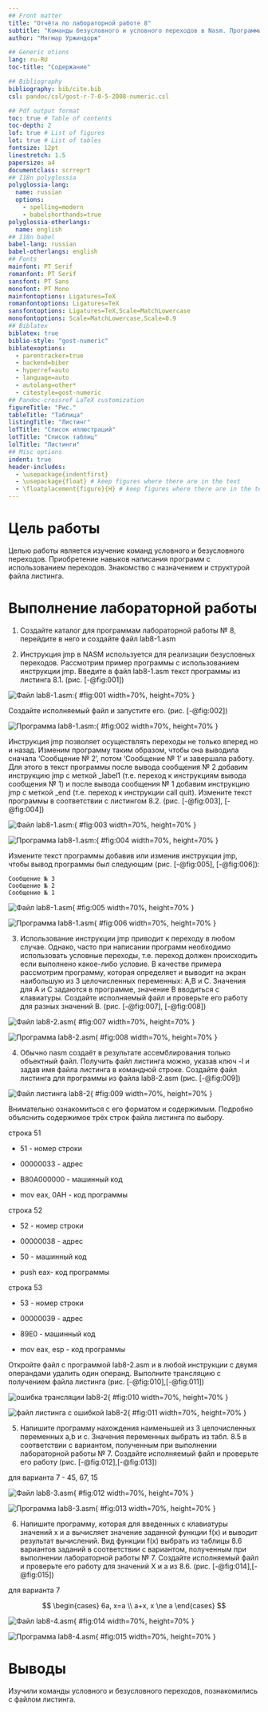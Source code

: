 ```yaml
---
## Front matter
title: "Отчёта по лабораторной работе 8"
subtitle: "Команды безусловного и условного переходов в Nasm. Программирование ветвлений"
author: "Мягмар Уржиндорж"

## Generic otions
lang: ru-RU
toc-title: "Содержание"

## Bibliography
bibliography: bib/cite.bib
csl: pandoc/csl/gost-r-7-0-5-2008-numeric.csl

## Pdf output format
toc: true # Table of contents
toc-depth: 2
lof: true # List of figures
lot: true # List of tables
fontsize: 12pt
linestretch: 1.5
papersize: a4
documentclass: scrreprt
## I18n polyglossia
polyglossia-lang:
  name: russian
  options:
	- spelling=modern
	- babelshorthands=true
polyglossia-otherlangs:
  name: english
## I18n babel
babel-lang: russian
babel-otherlangs: english
## Fonts
mainfont: PT Serif
romanfont: PT Serif
sansfont: PT Sans
monofont: PT Mono
mainfontoptions: Ligatures=TeX
romanfontoptions: Ligatures=TeX
sansfontoptions: Ligatures=TeX,Scale=MatchLowercase
monofontoptions: Scale=MatchLowercase,Scale=0.9
## Biblatex
biblatex: true
biblio-style: "gost-numeric"
biblatexoptions:
  - parentracker=true
  - backend=biber
  - hyperref=auto
  - language=auto
  - autolang=other*
  - citestyle=gost-numeric
## Pandoc-crossref LaTeX customization
figureTitle: "Рис."
tableTitle: "Таблица"
listingTitle: "Листинг"
lofTitle: "Список иллюстраций"
lotTitle: "Список таблиц"
lolTitle: "Листинги"
## Misc options
indent: true
header-includes:
  - \usepackage{indentfirst}
  - \usepackage{float} # keep figures where there are in the text
  - \floatplacement{figure}{H} # keep figures where there are in the text
---
```


# Цель работы

Целью работы является изучение команд условного и безусловного переходов. Приобретение навыков написания программ с использованием переходов. Знакомство с назначением и структурой файла листинга.

# Выполнение лабораторной работы

1. Создайте каталог для программам лабораторной работы № 8, перейдите в него и создайте файл lab8-1.asm

2. Инструкция jmp в NASM используется для реализации безусловных переходов. Рассмотрим пример программы с использованием инструкции jmp.
Введите в файл lab8-1.asm текст программы из листинга 8.1. (рис. [-@fig:001])

![Файл lab8-1.asm:](image/01.png){ #fig:001 width=70%, height=70% }

Создайте исполняемый файл и запустите его. (рис. [-@fig:002])

![Программа lab8-1.asm:](image/02.png){ #fig:002 width=70%, height=70% }

Инструкция jmp позволяет осуществлять переходы не только вперед но
и назад. Изменим программу таким образом, чтобы она выводила сначала
‘Сообщение № 2’, потом ‘Сообщение № 1’ и завершала работу. Для этого в
текст программы после вывода сообщения № 2 добавим инструкцию jmp с
меткой _label1 (т.е. переход к инструкциям вывода сообщения № 1) и после
вывода сообщения № 1 добавим инструкцию jmp с меткой _end (т.е. переход к
инструкции call quit). Измените текст программы в соответствии с листингом
8.2. (рис. [-@fig:003], [-@fig:004])

![Файл lab8-1.asm:](image/03.png){ #fig:003 width=70%, height=70% }

![Программа lab8-1.asm:](image/04.png){ #fig:004 width=70%, height=70% }

Измените текст программы добавив или изменив инструкции jmp, чтобы
вывод программы был следующим (рис. [-@fig:005], [-@fig:006]):

```
Сообщение № 3
Сообщение № 2
Сообщение № 1
```

![Файл lab8-1.asm](image/05.png){ #fig:005 width=70%, height=70% }

![Программа lab8-1.asm](image/06.png){ #fig:006 width=70%, height=70% }

3. Использование инструкции jmp приводит к переходу в любом случае. Однако, часто при написании программ необходимо использовать условные
переходы, т.е. переход должен происходить если выполнено какое-либо
условие. В качестве примера рассмотрим программу, которая определяет
и выводит на экран наибольшую из 3 целочисленных переменных: A,B
и C. Значения для A и C задаются в программе, значение B вводиться с
клавиатуры. Создайте исполняемый файл и проверьте его работу для разных значений B.
(рис. [-@fig:007], [-@fig:008])

![Файл lab8-2.asm](image/07.png){ #fig:007 width=70%, height=70% }

![Программа lab8-2.asm](image/08.png){ #fig:008 width=70%, height=70% }

4. Обычно nasm создаёт в результате ассемблирования только объектный
файл. Получить файл листинга можно, указав ключ -l и задав имя файла
листинга в командной строке. Создайте файл листинга для программы из
файла lab8-2.asm (рис. [-@fig:009])

![Файл листинга lab8-2](image/09.png){ #fig:009 width=70%, height=70% }

Внимательно ознакомиться с его форматом и содержимым. Подробно объяснить содержимое трёх строк файла листинга по выбору.

строка 51

* 51 - номер строки

* 00000033 - адрес

* B80A000000 - машинный код

* mov     eax, 0AH - код программы

строка 52

* 52 - номер строки

* 00000038 - адрес

* 50 - машинный код

* push    eax- код программы

строка 53

* 53 - номер строки

* 00000039 - адрес

* 89E0 - машинный код

* mov     eax, esp - код программы

Откройте файл с программой lab8-2.asm и в любой инструкции с двумя
операндами удалить один операнд. Выполните трансляцию с получением файла
листинга (рис. [-@fig:010],[-@fig:011])

![ошибка трансляции lab8-2](image/10.png){ #fig:010 width=70%, height=70% }

![файл листинга с ошибкой lab8-2](image/11.png){ #fig:011 width=70%, height=70% }

5. Напишите программу нахождения наименьшей из 3 целочисленных переменных a,b и c. Значения переменных выбрать из табл. 8.5 в соответствии
с вариантом, полученным при выполнении лабораторной работы № 7.
Создайте исполняемый файл и проверьте его работу (рис. [-@fig:012],[-@fig:013])

для варианта 7 - 45, 67, 15

![Файл lab8-3.asm](image/12.png){ #fig:012 width=70%, height=70% }

![Программа lab8-3.asm](image/13.png){ #fig:013 width=70%, height=70% }

6. Напишите программу, которая для введенных с клавиатуры значений x
и a вычисляет значение заданной функции f(x) и выводит результат вычислений. Вид функции f(x) выбрать из таблицы 8.6 вариантов заданий в
соответствии с вариантом, полученным при выполнении лабораторной работы № 7. Создайте исполняемый файл и проверьте его работу для значений X и a из 8.6.
(рис. [-@fig:014],[-@fig:015])

для варианта 7

$$
 \begin{cases}
	6a, x=a
	\\   
	a+x, x \ne a
 \end{cases}
$$

![Файл lab8-4.asm](image/14.png){ #fig:014 width=70%, height=70% }

![Программа lab8-4.asm](image/15.png){ #fig:015 width=70%, height=70% }

# Выводы

Изучили команды условного и безусловного переходов, познакомились с файлом листинга.
